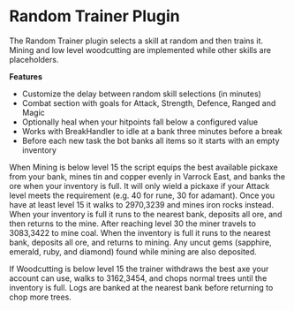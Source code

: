 # Random Trainer Plugin

The Random Trainer plugin selects a skill at random and then trains it.  Mining and low level woodcutting are implemented while other skills are placeholders.

**Features**

* Customize the delay between random skill selections (in minutes)
* Combat section with goals for Attack, Strength, Defence, Ranged and Magic
* Optionally heal when your hitpoints fall below a configured value
* Works with BreakHandler to idle at a bank three minutes before a break
* Before each new task the bot banks all items so it starts with an empty inventory

When Mining is below level 15 the script equips the best available pickaxe from your bank, mines tin and copper evenly in Varrock East, and banks the ore when your inventory is full.  It will only wield a pickaxe if your Attack level meets the requirement (e.g. 40 for rune, 30 for adamant). Once you have at least level 15 it walks to 2970,3239 and mines iron rocks instead.  When your inventory is full it runs to the nearest bank, deposits all ore, and then returns to the mine. After reaching level 30 the miner travels to 3083,3422 to mine coal. When the inventory is full it runs to the nearest bank, deposits all ore, and returns to mining.  Any uncut gems (sapphire, emerald, ruby, and diamond) found while mining are also deposited.

If Woodcutting is below level 15 the trainer withdraws the best axe your account can use, walks to 3162,3454, and chops normal trees until the inventory is full.  Logs are banked at the nearest bank before returning to chop more trees.
